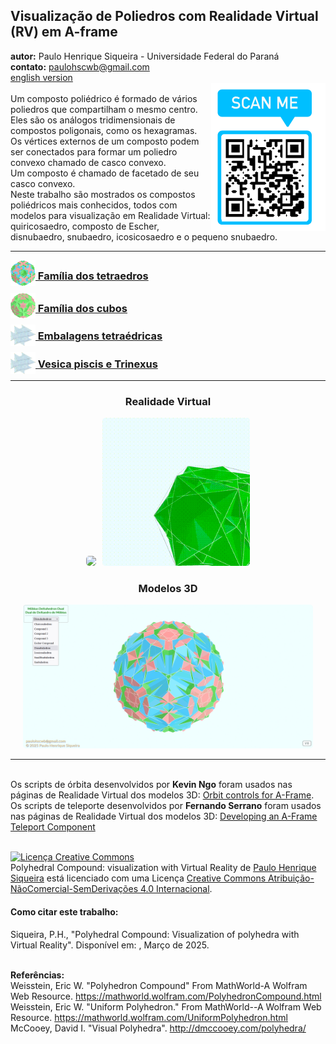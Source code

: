 <link rel="stylesheet" href="../scripts/style.css">
<meta charset="utf-8">
<link rel="icon" type="image/png" href="../compounds1/vr/salas/imagens/icone.png">
<h2>Visualização de Poliedros com Realidade Virtual (RV) em A-frame</h2>
<b>autor:</b> Paulo Henrique Siqueira - Universidade Federal do Paraná
<br><b>contato:</b> <a href="#"> paulohscwb@gmail.com </a>
<br><a href="https://paulohscwb.github.io/polycompound/">english version</a>
<div><img align="right" src="../imagens/qr.png"/>
<br>Um composto poliédrico é formado de vários poliedros que compartilham o mesmo centro. 
<br>Eles são os análogos tridimensionais de compostos poligonais, como os hexagramas. 
<br>Os vértices externos de um composto podem ser conectados para formar um poliedro convexo chamado de casco convexo. 
<br>Um composto é chamado de facetado de seu casco convexo.
<br>Neste trabalho são mostrados os compostos poliédricos mais conhecidos, todos com modelos para visualização em Realidade Virtual:  quiricosaedro, composto de Escher, disnubaedro, snubaedro, icosicosaedro e o pequeno snubaedro.</div>
<hr>
<h3 style="margin-top:3px"><a target="_blank" href="../compounds1/pt-br/"><img src="../compounds1/vr/salas/imagens/icone.png" style="margin-bottom:-10px" width="40"> Família dos tetraedros</a></h3>
<h3 style="margin-top:3px"><a target="_blank" href="../compounds2/pt-br/"><img src="../compounds2/vr/salas/imagens/icone.png" style="margin-bottom:-10px" width="40"> Família dos cubos</a></h3>
<h3 style="margin-top:3px"><a target="_blank" href="../tetrahedra/pt-br/"><img src="../tetrahedra/vr/salas/imagens/icone.png" style="margin-bottom:-10px" width="40"> Embalagens tetraédricas</a></h3>
<h3 style="margin-top:3px"><a target="_blank" href="../vesica/pt-br/"><img src="../vesica/vr/salas/imagens/icone.png" style="margin-bottom:-10px" width="40"> Vesica piscis e Trinexus</a></h3>
<!--<h3 style="margin-top:3px"><a target="_blank" href="../compounds3/pt-br/"><img src="../compounds3/vr/salas/imagens/icone.png" style="margin-bottom:-10px" width="40"> Família dos octaedros</a></h3>
<h3 style="margin-top:3px"><a target="_blank" href="../compounds4/pt-br/"><img src="../compounds4/vr/salas/imagens/icone.png" style="margin-bottom:-10px" width="40"> Família dos dodecaedros e icosaedros 1</a></h3>
<h3 style="margin-top:3px"><a target="_blank" href="../compounds5/pt-br/"><img src="../compounds5/vr/salas/imagens/icone.png" style="margin-bottom:-10px" width="40"> Família dos dodecaedros e icosaedros 2</a></h3>
<h3 style="margin-top:3px"><a target="_blank" href="../compounds6/pt-br/"><img src="../compounds6/vr/salas/imagens/icone.png" style="margin-bottom:-10px" width="40"> Compostos de poliedros duais</a></h3>
<h3 style="margin-top:3px"><a target="_blank" href="../compounds7/pt-br/"><img src="../compounds7/vr/salas/imagens/icone.png" style="margin-bottom:-10px" width="40"> Compostos de dois poliedros</a></h3>-->
<hr>
<!--<h3 style="margin-top:5px; text-align:center;"><a target="_blank" href="../todos/">&#x1f4c4; Lista completa dos poliedros</a></h3>
<hr>-->
<h3 align="center">Realidade Virtual</h3>
<p align="center"><img src="../compounds1/vr/salas/videos/compounds1.gif" style="max-width: 47%; border-radius:5px; margin-right:10px" loading="lazy"/><img src="../compounds1/vr/salas/videos/compounds2.gif" style="max-width: 47%; border-radius:5px;" loading="lazy"/></p>
<h3 align="center">Modelos 3D</h3>
<p align="center"><img src="../compounds1/ar/example.png" style="max-width: 92%; border-radius:5px;" loading="lazy"/></p>
<hr>
<br>Os scripts de órbita desenvolvidos por <b>Kevin Ngo</b> foram usados nas páginas de Realidade Virtual dos modelos 3D: <a href="https://github.com/supermedium/superframe/tree/master/components/orbit-controls/" target="_blank"> Orbit controls for A-Frame</a>.
<br>Os scripts de teleporte desenvolvidos por <b>Fernando Serrano</b> foram usados nas páginas de Realidade Virtual dos modelos 3D: <a  href="https://aframe.io/blog/teleport-component/" target="_blank"> Developing an A-Frame Teleport Component</a>
<br>

<br><a rel="license" href="http://creativecommons.org/licenses/by-nc-nd/4.0/"><img alt="Licença Creative Commons" style="border-width:0" src="https://i.creativecommons.org/l/by-nc-nd/4.0/88x31.png" loading="lazy"/></a><br /><span xmlns:dct="http://purl.org/dc/terms/" property="dct:title">Polyhedral Compound: visualization with Virtual Reality</span> de <a xmlns:cc="http://creativecommons.org/ns#" href="https://paulohscwb.github.io/polycompound/" property="cc:attributionName" rel="cc:attributionURL">Paulo Henrique Siqueira</a> está licenciado com uma Licença <a rel="license" href="http://creativecommons.org/licenses/by-nc-nd/4.0/">Creative Commons Atribuição-NãoComercial-SemDerivações 4.0 Internacional</a>.

<h4>Como citar este trabalho:</h4> 
<p>Siqueira, P.H., "Polyhedral Compound: Visualization of polyhedra with Virtual Reality". Disponível em: <https://paulohscwb.github.io/polycompound/>, Março de 2025.</p>
<!--<a target="_blank" href="https://doi.org/10.5281/zenodo.12572969"><img src="https://zenodo.org/badge/DOI/10.5281/zenodo.12572969.svg" alt="DOI"></a>-->
<br><b>Referências:</b>
<br>Weisstein, Eric W. "Polyhedron Compound" From MathWorld-A Wolfram Web Resource. <a href="https://mathworld.wolfram.com/ArchimedeanDual.html" target="_blank">https://mathworld.wolfram.com/PolyhedronCompound.html</a>
<br>Weisstein, Eric W. "Uniform Polyhedron." From MathWorld--A Wolfram Web Resource. <a href="https://mathworld.wolfram.com/UniformPolyhedron.html" target="_blank">https://mathworld.wolfram.com/UniformPolyhedron.html</a>
<br>McCooey, David I. "Visual Polyhedra". <a href="http://dmccooey.com/polyhedra/" target="_blank">http://dmccooey.com/polyhedra/</a>
